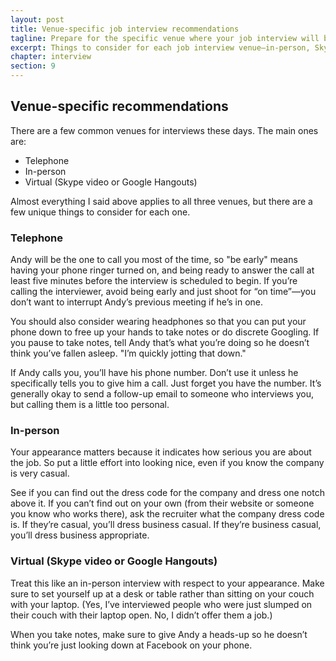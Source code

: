 ```yaml
---
layout: post
title: Venue-specific job interview recommendations
tagline: Prepare for the specific venue where your job interview will be
excerpt: Things to consider for each job interview venue—in-person, Skype, or phone call.
chapter: interview
section: 9
---
```


## Venue-specific recommendations

There are a few common venues for interviews these days. The main ones are:

* Telephone
* In-person
* Virtual (Skype video or Google Hangouts)

Almost everything I said above applies to all three venues, but there are a few unique things to consider for each one.

### Telephone

Andy will be the one to call you most of the time, so "be early" means having your phone ringer turned on, and being ready to answer the call at least five minutes before the interview is scheduled to begin. If you’re calling the interviewer, avoid being early and just shoot for “on time”—you don’t want to interrupt Andy’s previous meeting if he’s in one.

You should also consider wearing headphones so that you can put your phone down to free up your hands to take notes or do discrete Googling. If you pause to take notes, tell Andy that’s what you’re doing so he doesn’t think you’ve fallen asleep. "I’m quickly jotting that down." 

If Andy calls you, you’ll have his phone number. Don’t use it unless he specifically tells you to give him a call. Just forget you have the number. It’s generally okay to send a follow-up email to someone who interviews you, but calling them is a little too personal.

### In-person

Your appearance matters because it indicates how serious you are about the job. So put a little effort into looking nice, even if you know the company is very casual.

See if you can find out the dress code for the company and dress one notch above it. If you can’t find out on your own (from their website or someone you know who works there), ask the recruiter what the company dress code is. If they’re casual, you’ll dress business casual. If they’re business casual, you’ll dress business appropriate.

### Virtual (Skype video or Google Hangouts)

Treat this like an in-person interview with respect to your appearance. Make sure to set yourself up at a desk or table rather than sitting on your couch with your laptop. (Yes, I’ve interviewed people who were just slumped on their couch with their laptop open. No, I didn’t offer them a job.)

When you take notes, make sure to give Andy a heads-up so he doesn’t think you’re just looking down at Facebook on your phone.

<script async id="_ck_1523" src="https://forms.convertkit.com/1523?v=5"></script>
